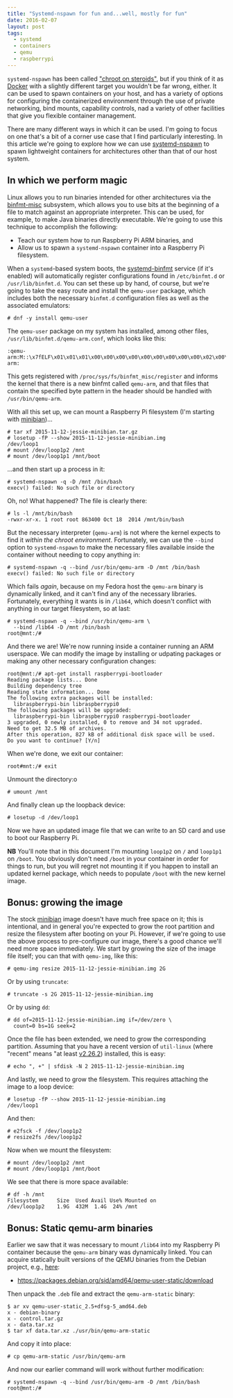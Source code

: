 ```yaml
---
title: "Systemd-nspawn for fun and...well, mostly for fun"
date: 2016-02-07
layout: post
tags:
  - systemd
  - containers
  - qemu
  - raspberrypi
---
```


`systemd-nspawn` has been called ["chroot on steroids"][archquote],
but if you think of it as [Docker][] with a slightly different target
you wouldn't be far wrong, either.  It can be used to spawn containers
on your host, and has a variety of options for configuring the
containerized environment through the use of private networking, bind
mounts, capability controls, nad a variety of other facilities that
give you flexible container management.

[archquote]: https://wiki.archlinux.org/index.php/Systemd-nspawn

There are many different ways in which it can be used.  I'm going to
focus on one that's a bit of a corner use case that I find
particularly interesting.  In this article we're going to explore how
we can use [systemd-nspawn][] to spawn lightweight containers for
architectures other than that of our host system.

## In which we perform magic

Linux allows you to run binaries intended for other architectures
via the [binfmt-misc][] subsystem, which allows you to use bits at the
beginning of a file to match against an appropriate interpreter.  This
can be used, for example, to make Java binaries directly executable.
We're going to use this technique to accomplish the following:

- Teach our system how to run Raspberry Pi ARM binaries, and
- Allow us to spawn a `systemd-nspawn` container into a Raspberry Pi
  filesystem.

When a `systemd`-based system boots, the [systemd-binfmt][] service
(if it's enabled) will automatically register configurations found in
`/etc/binfmt.d` or `/usr/lib/binfmt.d`.  You can set these up by hand,
of course, but we're going to take the easy route and install the
`qemu-user` package, which includes both the necessary `binfmt.d`
configuration files as well as the associated emulators:

    # dnf -y install qemu-user

The `qemu-user` package on my system has installed, among other files,
`/usr/lib/binfmt.d/qemu-arm.conf`, which looks like this:

    :qemu-arm:M::\x7fELF\x01\x01\x01\x00\x00\x00\x00\x00\x00\x00\x00\x00\x02\x00\x28\x00:\xff\xff\xff\xff\xff\xff\xff\x00\xff\xff\xff\xff\xff\xff\xff\xff\xfe\xff\xff\xff:/usr/bin/qemu-arm:

This gets registered with `/proc/sys/fs/binfmt_misc/register` and
informs the kernel that there is a new binfmt called `qemu-arm`, and
that files that contain the specified byte pattern in the header
should be handled with `/usr/bin/qemu-arm`.

With all this set up, we can mount a Raspberry Pi filesystem (I'm
starting with [minibian][])...

    # tar xf 2015-11-12-jessie-minibian.tar.gz
    # losetup -fP --show 2015-11-12-jessie-minibian.img
    /dev/loop1
    # mount /dev/loop1p2 /mnt
    # mount /dev/loop1p1 /mnt/boot

...and then start up a process in it:

    # systemd-nspawn -q -D /mnt /bin/bash
    execv() failed: No such file or directory

Oh, no! What happened?  The file is clearly there:

    # ls -l /mnt/bin/bash
    -rwxr-xr-x. 1 root root 863400 Oct 18  2014 /mnt/bin/bash

But the necessary interpreter (`qemu-arm`) is not where the kernel
expects to find it *within the chroot environment*.  Fortunately, we
can use the `--bind` option to `systemd-nspawn` to make the necessary
files available inside the container without needing to copy anything
in:

    # systemd-nspawn -q --bind /usr/bin/qemu-arm -D /mnt /bin/bash
    execv() failed: No such file or directory

Which fails *again*, because on my Fedora host the `qemu-arm` binary
is dynamically linked, and it can't find any of the necessary
libraries.  Fortunately, everything it wants is in `/lib64`, which
doesn't conflict with anything in our target filesystem, so at last:

    # systemd-nspawn -q --bind /usr/bin/qemu-arm \
      --bind /lib64 -D /mnt /bin/bash
    root@mnt:/#

And there we are!  We're now running inside a container running an ARM
userspace.  We can modify the image by installing or udpating
packages or making any other necessary configuration changes:

    root@mnt:/# apt-get install raspberrypi-bootloader
    Reading package lists... Done
    Building dependency tree       
    Reading state information... Done
    The following extra packages will be installed:
      libraspberrypi-bin libraspberrypi0
    The following packages will be upgraded:
      libraspberrypi-bin libraspberrypi0 raspberrypi-bootloader
    3 upgraded, 0 newly installed, 0 to remove and 34 not upgraded.
    Need to get 32.5 MB of archives.
    After this operation, 827 kB of additional disk space will be used.
    Do you want to continue? [Y/n] 

When we're done, we exit our container:

    root#mnt:/# exit

Unmount the directory:o

    # umount /mnt

And finally clean up the loopback device:

    # losetup -d /dev/loop1

Now we have an updated image file that we can write to an SD card and
use to boot our Raspberry Pi.

**NB** You'll note that in this document I'm mounting `loop1p2` on `/`
and `loop1p1` on `/boot`.  You obviously don't need `/boot` in your
container in order for things to run, but you will regret not mounting
it if you happen to install an updated kernel package, which needs to
populate `/boot` with the new kernel image.

## Bonus: growing the image

The stock [minibian][] image doesn't have much free space on it; this
is intentional, and in general you're expected to grow the root
partition and resize the filesystem after booting on your Pi.
However, if we're going to use the above process to pre-configure our
image, there's a good chance we'll need more space immediately.  We
start by growing the size of the image file itself; you can that with
`qemu-img`, like this:

    # qemu-img resize 2015-11-12-jessie-minibian.img 2G

Or by using `truncate`:

    # truncate -s 2G 2015-11-12-jessie-minibian.img

Or by using `dd`:

    # dd of=2015-11-12-jessie-minibian.img if=/dev/zero \
      count=0 bs=1G seek=2

Once the file has been extended, we need to grow the corresponding
partition.  Assuming that you have a recent version of `util-linux`
(where "recent" means "at least [v2.26.2][]) installed, this is easy:

[v2.26.2]: http://karelzak.blogspot.com/2015/05/resize-by-sfdisk.html

    # echo ", +" | sfdisk -N 2 2015-11-12-jessie-minibian.img

And lastly, we need to grow the filesystem.  This requires
attaching the image to a loop device:

    # losetup -fP --show 2015-11-12-jessie-minibian.img
    /dev/loop1

And then:

    # e2fsck -f /dev/loop1p2
    # resize2fs /dev/loop1p2

Now when we mount the filesystem:

    # mount /dev/loop1p2 /mnt
    # mount /dev/loop1p1 /mnt/boot

We see that there is more space available:

    # df -h /mnt
    Filesystem      Size  Used Avail Use% Mounted on
    /dev/loop1p2    1.9G  432M  1.4G  24% /mnt

## Bonus: Static qemu-arm binaries

Earlier we saw that it was necessary to mount `/lib64` into my
Raspberry Pi container because the `qemu-arm` binary was dynamically
linked.  You can acquire statically built versions of the QEMU
binaries from the Debian project, e.g., [here][qemu-static]:

- https://packages.debian.org/sid/amd64/qemu-user-static/download

Then unpack the `.deb` file and extract the `qemu-arm-static` binary:

    $ ar xv qemu-user-static_2.5+dfsg-5_amd64.deb
    x - debian-binary
    x - control.tar.gz
    x - data.tar.xz
    $ tar xf data.tar.xz ./usr/bin/qemu-arm-static

And copy it into place:

    # cp qemu-arm-static /usr/bin/qemu-arm

And now our earlier command will work without further modification:

    # systemd-nspawn -q --bind /usr/bin/qemu-arm -D /mnt /bin/bash
    root@mnt:/#

[binfmt-misc]: https://www.kernel.org/doc/Documentation/binfmt_misc.txt
[minibian]: https://minibianpi.wordpress.com/
[qemu-static]: https://packages.debian.org/sid/amd64/qemu-user-static/download
[systemd-binfmt]: https://www.freedesktop.org/software/systemd/man/binfmt.d.html
[systemd-nspawn]: https://www.freedesktop.org/software/systemd/man/systemd-nspawn.html
[docker]: http://docker.com
